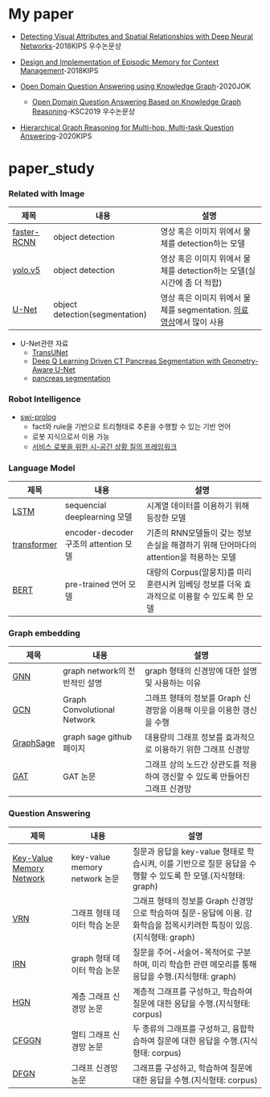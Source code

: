 # My paper
- [Detecting Visual Attributes and Spatial Relationships with Deep Neural Networks](https://www.eiric.or.kr/literature/ser_view.php?SnxGubun=INME&mode=total&searchCate=literature&literature=Y&more=Y&research=Y&pg=2&gu=INME001F8&cmd=qryview&SnxIndxNum=213385&q1_yy=2018&q1_mm=05&rownum=16&totalCnt=135&q1_t=6rmA7J247LKg&listUrl=L2xpdGVyYXR1cmUvcmVzdWx0LnBocD9TbnhHdWJ1bj1JTk1FJm1vZGU9dG90YWwmc2VhcmNoQ2F0ZT1saXRlcmF0dXJlJmxpdGVyYXR1cmU9WSZxMT0lQjElRTglQzAlQ0UlQzMlQjYmbW9yZT1ZJmYxPU1OJnJlc2VhcmNoPVkmcGc9Mg==&f1=MN&q1=%B1%E8%C0%CE%C3%B6)-2018KIPS 우수논문상
- [Design and Implementation of Episodic Memory for Context Management](https://www.eiric.or.kr/literature/ser_view.php?SnxGubun=INME&mode=total&searchCate=literature&literature=Y&more=Y&research=Y&pg=2&gu=INME001F9&cmd=qryview&SnxIndxNum=219264&q1_yy=2018&q1_mm=11&rownum=11&totalCnt=135&q1_t=6rmA7J247LKg&listUrl=L2xpdGVyYXR1cmUvcmVzdWx0LnBocD9TbnhHdWJ1bj1JTk1FJm1vZGU9dG90YWwmc2VhcmNoQ2F0ZT1saXRlcmF0dXJlJmxpdGVyYXR1cmU9WSZxMT0lQjElRTglQzAlQ0UlQzMlQjYmbW9yZT1ZJmYxPU1OJnJlc2VhcmNoPVkmcGc9Mg==&f1=MN&q1=%B1%E8%C0%CE%C3%B6)-2018KIPS
- [Open Domain Question Answering using Knowledge Graph](https://www.kci.go.kr/kciportal/ci/sereArticleSearch/ciSereArtiView.kci?sereArticleSearchBean.artiId=ART002625038)-2020JOK
  - [Open Domain Question Answering Based on Knowledge Graph Reasoning](http://www.kiise.or.kr/academy/board/academyNewsView.fa)-KSC2019 우수논문상

- [Hierarchical Graph Reasoning for Multi-hop,
Multi-task Question Answering](https://manuscriptlink-society-file.s3-ap-northeast-1.amazonaws.com/kips/conference/2020fall/presentation/KIPS_C2020B0261.pdf)-2020KIPS




# paper_study
### Related with Image
|제목|내용|설명|
|---------|---|---|
|[faster-RCNN](https://arxiv.org/pdf/1506.01497.pdf)|object detection|영상 혹은 이미지 위에서 물체를 detection하는 모델|
|[yolo.v5](https://github.com/ultralytics/yolov5)|object detection|영상 혹은 이미지 위에서 물체를 detection하는 모델(실시간에 좀 더 적합)|
|[U-Net](https://arxiv.org/pdf/1505.04597.pdf)|object detection(segmentation)|영상 혹은 이미지 위에서 물체를 segmentation. [의료 영상](#U-Net-관련-논문)에서 많이 사용|

- U-Net관련 자료
  - [TransUNet](https://arxiv.org/pdf/2102.04306v1.pdf)
  - [Deep Q Learning Driven CT Pancreas Segmentation
with Geometry-Aware U-Net](https://arxiv.org/pdf/1904.09120.pdf)
  - [pancreas segmentation]()

### Robot Intelligence
- [swi-prolog](https://www.swi-prolog.org/)
  - fact와 rule을 기반으로 트리형태로 추론을 수행할 수 있는 기반 언어
  - 로봇 지식으로서 이용 가능
  - [서비스 로봇을 위한 시-공간 상황 질의 프레임워크](https://www.kci.go.kr/kciportal/ci/sereArticleSearch/ciSereArtiView.kci?sereArticleSearchBean.artiId=ART002429746)

### Language Model
|제목|내용|설명|
|---------|---|---|
|[LSTM](https://github.com/omerbsezer/LSTM_RNN_Tutorials_with_Demo)|sequencial deeplearning 모델|시계열 데이터를 이용하기 위해 등장한 모델|
|[transformer](https://arxiv.org/pdf/1706.03762.pdf)|encoder-decoder구조의 attention 모델|기존의 RNN모델들이 갖는 정보 손실을 해결하기 위해 단어마다의 attention을 적용하는 모델|
|[BERT](https://arxiv.org/pdf/1810.04805.pdf)|pre-trained 언어 모델|대량의 Corpus(말뭉치)를 미리 훈련시켜 임베딩 정보를 더욱 효과적으로 이용할 수 있도록 한 모델|

### Graph embedding

|제목|내용|설명|
|---------|---|---|
|[GNN](https://medium.com/watcha/gnn-%EC%86%8C%EA%B0%9C-%EA%B8%B0%EC%B4%88%EB%B6%80%ED%84%B0-%EB%85%BC%EB%AC%B8%EA%B9%8C%EC%A7%80-96567b783479)|graph network의 전반적인 설명|graph 형태의 신경망에 대한 설명 및 사용하는 이유|
|[GCN](https://arxiv.org/pdf/1609.02907.pdf)|Graph Convolutional Network|그래프 형태의 정보를 Graph 신경망을 이용해 이웃을 이용한 갱신을 수행|
|[GraphSage](https://github.com/williamleif/GraphSAGE)|graph sage github 페이지|대용량의 그래프 정보를 효과적으로 이용하기 위한 그래프 신경망|
|[GAT](https://arxiv.org/pdf/1710.10903.pdf)|GAT 논문|그래프 상의 노드간 상관도를 적용하여 갱신할 수 있도록 만들어진 그래프 신경망|

### Question Answering


|제목|내용|설명|
|---------|---|---|
|[Key-Value Memory Network](https://arxiv.org/pdf/1606.03126.pdf)|key-value memory network 논문|질문과 응답을 key-value 형태로 학습시켜, 이를 기반으로 질문 응답을 수행할 수 있도록 한 모델.(지식형태: graph)|
|[VRN](https://ojs.aaai.org/index.php/AAAI/article/view/12057)|그래프 형태 데이터 학습 논문|그래프 형태의 정보를 Graph 신경망으로 학습하여 질문-응답에 이용. 강화학습을 접목시키려한 특징이 있음.(지식형태: graph)|
|[IRN](https://arxiv.org/pdf/1801.04726.pdf)|graph 형태 데이터 학습 논문|질문을 주어-서술어-목적어로 구분하며, 미리 학습한 관련 메모리를 통해 응답을 수행.(지식형태: graph)|
|[HGN](https://arxiv.org/pdf/1911.03631.pdf)|계층 그래프 신경망 논문|계층적 그래프를 구성하고, 학습하여 질문에 대한 응답을 수행.(지식형태: corpus)|
|[CFGGN](https://ieeexplore.ieee.org/stamp/stamp.jsp?tp=&arnumber=9037288)|멀티 그래프 신경망 논문|두 종류의 그래프를 구성하고, 융합학습하여 질문에 대한 응답을 수행.(지식형태: corpus)|
|[DFGN](https://www.aclweb.org/anthology/P19-1617.pdf)|그래프 신경망 논문|그래프를 구성하고, 학습하여 질문에 대한 응답을 수행.(지식형태: corpus)|




